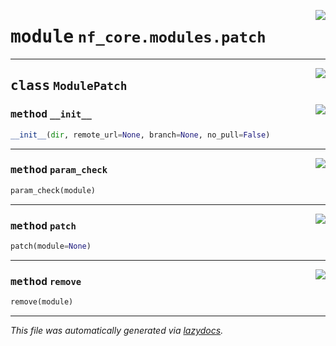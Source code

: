 <!-- markdownlint-disable -->

<a href="../../nf_core/modules/patch.py#L0"><img align="right" style="float:right;" src="https://img.shields.io/badge/-source-cccccc?style=flat-square"></a>

# <kbd>module</kbd> `nf_core.modules.patch`






---

<a href="../../nf_core/modules/patch.py#L18"><img align="right" style="float:right;" src="https://img.shields.io/badge/-source-cccccc?style=flat-square"></a>

## <kbd>class</kbd> `ModulePatch`




<a href="../../nf_core/modules/patch.py#L19"><img align="right" style="float:right;" src="https://img.shields.io/badge/-source-cccccc?style=flat-square"></a>

### <kbd>method</kbd> `__init__`

```python
__init__(dir, remote_url=None, branch=None, no_pull=False)
```








---

<a href="../../nf_core/modules/patch.py#L24"><img align="right" style="float:right;" src="https://img.shields.io/badge/-source-cccccc?style=flat-square"></a>

### <kbd>method</kbd> `param_check`

```python
param_check(module)
```





---

<a href="../../nf_core/modules/patch.py#L35"><img align="right" style="float:right;" src="https://img.shields.io/badge/-source-cccccc?style=flat-square"></a>

### <kbd>method</kbd> `patch`

```python
patch(module=None)
```





---

<a href="../../nf_core/modules/patch.py#L134"><img align="right" style="float:right;" src="https://img.shields.io/badge/-source-cccccc?style=flat-square"></a>

### <kbd>method</kbd> `remove`

```python
remove(module)
```








---

_This file was automatically generated via [lazydocs](https://github.com/ml-tooling/lazydocs)._
